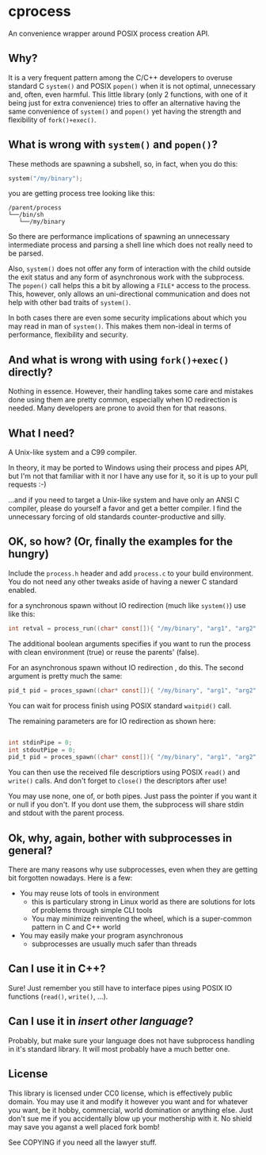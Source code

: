 # cprocess

An convenience wrapper around POSIX process creation API.

## Why?

It is a very frequent pattern among the C/C++ developers to overuse standard C `system()` and POSIX
`popen()` when it is not optimal, unnecessary and, often, even harmful. This little library (only 2
functions, with one of it being just for extra convenience) tries to offer an alternative having the
same convenience of `system()` and `popen()` yet having the strength and flexibility of
`fork()+exec()`.  

## What is wrong with `system()` and `popen()`?

These methods are spawning a subshell, so, in fact, when you do this:

```C
system("/my/binary");
```

you are getting process tree looking like this:

    /parent/process
    └──/bin/sh
       └──/my/binary

So there are performance implications of spawning an unnecessary intermediate process and parsing a
shell line which does not really need to be parsed.

Also, `system()` does not offer any form of interaction with the child outside the exit status and
any form of asynchronous work with the subprocess. The `popen()` call helps this a bit by allowing a
`FILE*` access to the process. This, however, only allows an uni-directional communication and does
not help with other bad traits of `system()`.

In both cases there are even some security implications about which you may read in man of
`system()`. This makes them non-ideal in terms of performance, flexibility and security.

## And what is wrong with using `fork()+exec()` directly?

Nothing in essence. However, their handling takes some care and mistakes done using them are pretty
common, especially when IO redirection is needed. Many developers are prone to avoid then for that
reasons.

## What I need?

A Unix-like system and a C99 compiler.

In theory, it may be ported to Windows using their process and pipes API, but I'm not that familiar
with it nor I have any use for it, so it is up to your pull requests :-)

...and if you need to target a Unix-like system and have only an ANSI C compiler, please do yourself
a favor and get a better compiler. I find the unnecessary forcing of old standards
counter-productive and silly.

## OK, so how? (Or, finally the examples for the hungry)

Include the `process.h` header and add `process.c` to your build environment. You do not need any
other tweaks aside of having a newer C standard enabled.

for a synchronous spawn without IO redirection (much like `system()`) use like this:

```C
int retval = process_run((char* const[]){ "/my/binary", "arg1", "arg2", ... , 0 }, false);
```

The additional boolean arguments specifies if you want to run the process with clean environment
(true) or reuse the parents' (false).

For an asynchronous spawn without IO redirection , do this. The second argument is pretty much the
same:

```C
pid_t pid = proces_spawn((char* const[]){ "/my/binary", "arg1", "arg2", ..., 0 }, false, 0, 0);
```

You can wait for process finish using POSIX standard `waitpid()` call.

The remaining parameters are for IO redirection as shown here:

```C

int stdinPipe = 0;
int stdoutPipe = 0;
pid_t pid = proces_spawn((char* const[]){ "/my/binary", "arg1", "arg2", ..., 0 }, false, &stdinPipe, &stdoutPipe);
```

You can then use the received file descriptiors using POSIX `read()` and `write()` calls. And don't
forget to `close()` the descriptors after use!

You may use none, one of, or both pipes. Just pass the pointer if you want it or null if you don't.
If you dont use them, the subprocess will share stdin and stdout with the parent process.


## Ok, why, again, bother with subprocesses in general?

There are many reasons why use subprocesses, even when they are getting bit forgotten nowadays. Here
is a few:
- You may reuse lots of tools in environment
    - this is particulary strong in Linux world as there are solutions for lots of problems through
      simple CLI tools
    - You may minimize reinventing the wheel, which is a super-common pattern in C and C++ world
- You may easily make your program asynchronous
    - subprocesses are usually much safer than threads

## Can I use it in C++?

Sure! Just remember you still have to interface pipes using POSIX IO functions (`read()`, `write()`,
...).

## Can I use it in _insert other language_?

Probably, but make sure your language does not have subprocess handling in it's standard library. It
will most probably have a much better one.

## License

This library is licensed under CC0 license, which is effectively public domain. You may use it and
modify it however you want and for whatever you want, be it hobby, commercial, world domination or
anything else. Just don't sue me if you accidentally blow up your mothership with it. No shield may
save you aganst a well placed fork bomb!

See COPYING if you need all the lawyer stuff.

